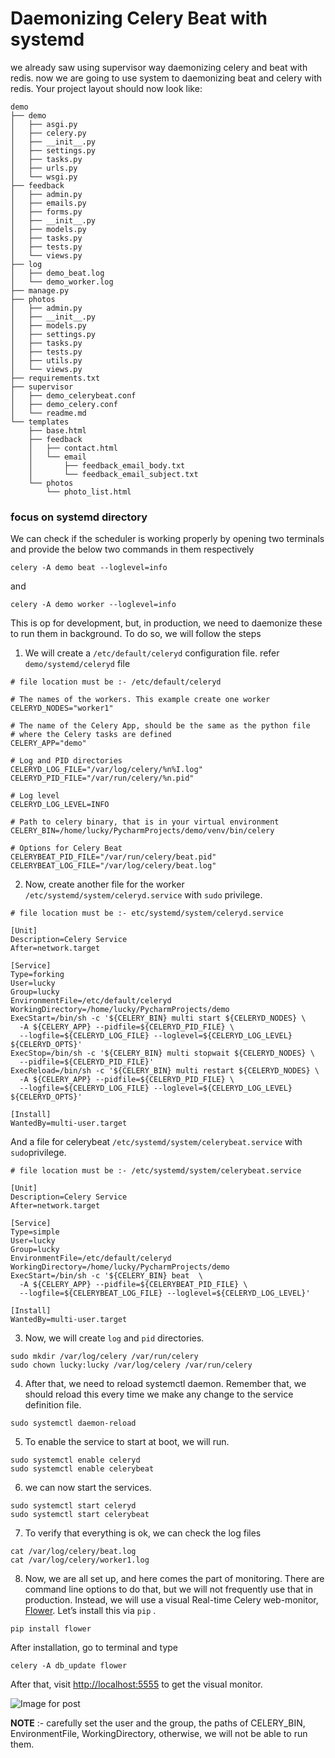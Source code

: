 # Daemonizing Celery Beat with systemd

we already saw using supervisor way daemonizing celery and beat with redis.
now we are going to use system to daemonizing beat and celery with redis.
Your project layout should now look like:
```  
demo  
├── demo  
│   ├── asgi.py  
│   ├── celery.py  
│   ├── __init__.py  
│   ├── settings.py  
│   ├── tasks.py  
│   ├── urls.py  
│   └── wsgi.py  
├── feedback  
│   ├── admin.py  
│   ├── emails.py  
│   ├── forms.py  
│   ├── __init__.py  
│   ├── models.py  
│   ├── tasks.py  
│   ├── tests.py  
│   └── views.py  
├── log  
│   ├── demo_beat.log  
│   └── demo_worker.log  
├── manage.py  
├── photos  
│   ├── admin.py  
│   ├── __init__.py  
│   ├── models.py  
│   ├── settings.py  
│   ├── tasks.py  
│   ├── tests.py  
│   ├── utils.py  
│   └── views.py  
├── requirements.txt  
├── supervisor  
│   ├── demo_celerybeat.conf  
│   ├── demo_celery.conf  
│   └── readme.md  
└── templates  
	├── base.html 
	├── feedback 
	│   ├── contact.html 
	│   └── email 
	│       ├── feedback_email_body.txt 
	│       └── feedback_email_subject.txt 
	└── photos 
		└── photo_list.html
```
### focus on systemd directory
We can check if the scheduler is working properly by opening two terminals and provide the below two commands in them respectively

    celery -A demo beat --loglevel=info

and

    celery -A demo worker --loglevel=info
    
This is op for development, but, in production, we need to daemonize these to run them in background. To do so, we will follow the steps

1) We will create a  `/etc/default/celeryd`  configuration file.
refer `demo/systemd/celeryd`  file 
```
# file location must be :- /etc/default/celeryd  
  
# The names of the workers. This example create one worker  
CELERYD_NODES="worker1"  
  
# The name of the Celery App, should be the same as the python file  
# where the Celery tasks are defined  
CELERY_APP="demo"  
  
# Log and PID directories  
CELERYD_LOG_FILE="/var/log/celery/%n%I.log"  
CELERYD_PID_FILE="/var/run/celery/%n.pid"  
  
# Log level  
CELERYD_LOG_LEVEL=INFO  
  
# Path to celery binary, that is in your virtual environment  
CELERY_BIN=/home/lucky/PycharmProjects/demo/venv/bin/celery  
  
# Options for Celery Beat  
CELERYBEAT_PID_FILE="/var/run/celery/beat.pid"  
CELERYBEAT_LOG_FILE="/var/log/celery/beat.log"
```
2) Now, create another file for the worker `/etc/systemd/system/celeryd.service` with `sudo` privilege.

```
# file location must be :- etc/systemd/system/celeryd.service  
  
[Unit]  
Description=Celery Service  
After=network.target  
  
[Service]  
Type=forking  
User=lucky  
Group=lucky  
EnvironmentFile=/etc/default/celeryd  
WorkingDirectory=/home/lucky/PycharmProjects/demo  
ExecStart=/bin/sh -c '${CELERY_BIN} multi start ${CELERYD_NODES} \  
  -A ${CELERY_APP} --pidfile=${CELERYD_PID_FILE} \  
  --logfile=${CELERYD_LOG_FILE} --loglevel=${CELERYD_LOG_LEVEL} ${CELERYD_OPTS}'  
ExecStop=/bin/sh -c '${CELERY_BIN} multi stopwait ${CELERYD_NODES} \  
  --pidfile=${CELERYD_PID_FILE}'  
ExecReload=/bin/sh -c '${CELERY_BIN} multi restart ${CELERYD_NODES} \  
  -A ${CELERY_APP} --pidfile=${CELERYD_PID_FILE} \  
  --logfile=${CELERYD_LOG_FILE} --loglevel=${CELERYD_LOG_LEVEL} ${CELERYD_OPTS}'  
  
[Install]  
WantedBy=multi-user.target
```
And a file for celerybeat `/etc/systemd/system/celerybeat.service` with `sudo`privilege.
```
# file location must be :- /etc/systemd/system/celerybeat.service  
  
[Unit]  
Description=Celery Service  
After=network.target  
  
[Service]  
Type=simple  
User=lucky  
Group=lucky  
EnvironmentFile=/etc/default/celeryd  
WorkingDirectory=/home/lucky/PycharmProjects/demo  
ExecStart=/bin/sh -c '${CELERY_BIN} beat  \  
  -A ${CELERY_APP} --pidfile=${CELERYBEAT_PID_FILE} \  
  --logfile=${CELERYBEAT_LOG_FILE} --loglevel=${CELERYD_LOG_LEVEL}'  
  
[Install]  
WantedBy=multi-user.target
```
3) Now, we will create  `log`  and  `pid`  directories.
```
sudo mkdir /var/log/celery /var/run/celery  
sudo chown lucky:lucky /var/log/celery /var/run/celery
```
4) After that, we need to reload systemctl daemon. Remember that, we should reload this every time we make any change to the service definition file.
```
sudo systemctl daemon-reload
```
5) To enable the service to start at boot, we will run.
```
sudo systemctl enable celeryd  
sudo systemctl enable celerybeat
```
6) we can now start the services.
```
sudo systemctl start celeryd  
sudo systemctl start celerybeat
```
7) To verify that everything is ok, we can check the log files
```
cat /var/log/celery/beat.log  
cat /var/log/celery/worker1.log
```
8) Now, we are all set up, and here comes the part of monitoring. There are command line options to do that, but we will not frequently use that in production. Instead, we will use a visual Real-time Celery web-monitor,  [Flower](https://pypi.org/project/flower/). Let’s install this via  `pip`  .
```
pip install flower
```
After installation, go to terminal and type
```
celery -A db_update flower
```
After that, visit  [http://localhost:5555](http://localhost:5555/)  to get the visual monitor.

![Image for post](https://miro.medium.com/max/1301/1*oUEeF6UNsgNBTn8DUh2Q7g.png)

**NOTE** :- carefully set the user and the group, the paths of CELERY_BIN, EnvironmentFile, WorkingDirectory, otherwise, we will not be able to run them.